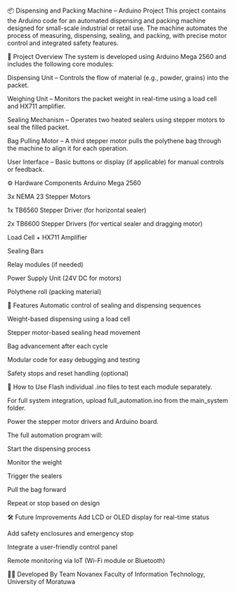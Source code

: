 📦 Dispensing and Packing Machine – Arduino Project
This project contains the Arduino code for an automated dispensing and packing machine designed for small-scale industrial or retail use. The machine automates the process of measuring, dispensing, sealing, and packing, with precise motor control and integrated safety features.


🚀 Project Overview
The system is developed using Arduino Mega 2560 and includes the following core modules:

Dispensing Unit – Controls the flow of material (e.g., powder, grains) into the packet.

Weighing Unit – Monitors the packet weight in real-time using a load cell and HX711 amplifier.

Sealing Mechanism – Operates two heated sealers using stepper motors to seal the filled packet.

Bag Pulling Motor – A third stepper motor pulls the polythene bag through the machine to align it for each operation.

User Interface – Basic buttons or display (if applicable) for manual controls or feedback.


⚙️ Hardware Components
Arduino Mega 2560

3x NEMA 23 Stepper Motors

1x TB6560 Stepper Driver (for horizontal sealer)

2x TB6600 Stepper Drivers (for vertical sealer and dragging motor)

Load Cell + HX711 Amplifier

Sealing Bars

Relay modules (if needed)

Power Supply Unit (24V DC for motors)

Polythene roll (packing material)


🧠 Features
Automatic control of sealing and dispensing sequences

Weight-based dispensing using a load cell

Stepper motor-based sealing head movement

Bag advancement after each cycle

Modular code for easy debugging and testing

Safety stops and reset handling (optional)


🔌 How to Use
Flash individual .ino files to test each module separately.

For full system integration, upload full_automation.ino from the main_system folder.

Power the stepper motor drivers and Arduino board.

The full automation program will:

Start the dispensing process

Monitor the weight

Trigger the sealers

Pull the bag forward

Repeat or stop based on design


🛠️ Future Improvements
Add LCD or OLED display for real-time status

Add safety enclosures and emergency stop

Integrate a user-friendly control panel

Remote monitoring via IoT (Wi-Fi module or Bluetooth)



👨‍💻 Developed By
Team Novanex
Faculty of Information Technology, University of Moratuwa
